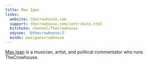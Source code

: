 ```yaml
---
title: Max Igan
links:
  website: thecrowhouse.com
  support: thecrowhouse.com/contribute.html
  bitchute: channel/TheCrowhouse
  odysee: '@thecrowhouse:2'
  minds: maxiganscrowhouse
---
```


[Max Igan](http://thecrowhouse.com/who.html) is a musician, artist, and
political commentator who runs TheCrowhouse.
